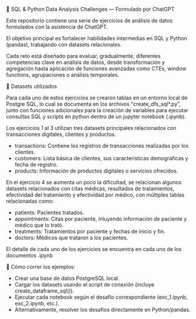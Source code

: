 🧠 SQL & Python Data Analysis Challenges — Formulado por ChatGPT

Este repositorio contiene una serie de ejercicios de análisis de datos formulados con la asistencia de ChatGPT. 

El objetivo principal es fortalecer habilidades intermedias en SQL y Python (pandas), trabajando con datasets relacionales.

Cada reto está diseñado para evaluar, gradualmente, diferentes competencias clave en análisis de datos, desde transformación y agregación hasta aplicación de funciones avanzadas como CTEs, window functions, agrupaciones o análisis temporales.

📁 Datasets utilizados

Para cada uno de estos ejercicios se crearon tablas en un entorno local de Postgre SQL, lo cual se documenta en los archivos "create_dfs_sql*.py", junto con funciones adicionales para la creación de variables para ejecutar consultas SQL y scripts en python dentro de un jupyter notebook (.ipynb).

Los ejercicios 1 al 3 utilizan tres datasets principales relacionados con transacciones digitales, clientes y productos.

- transactions: Contiene los registros de transacciones realizadas por los clientes.
- customers: Lista básica de clientes, sus características demográficas y fecha de registro.
- products: Información de productos digitales o servicios ofrecidos.

En el ejercicio 4 se aumenta un poco la dificultad, se relacionan algunos datasets relacionados con citas médicas, resultados de tratamientos, efectividad del tratamiento y efectividad por médico, con múltiples tablas relacionadas como:
- patients: Pacientes tratados.
- appointments: Citas por paciente, inluyendo información de paciente y médico que lo trató.
- treatments: Tratamientos por paciente y fechas de inicio y fin.
- doctors: Médicos que trataron a los pacientes.

El detalle de cada uno de los ejercicios se encuentra en cada uno de los documentos .ipynb

🚀 Cómo correr los ejemplos:
- Crear una base de datos PostgreSQL local.
- Cargar los datasets usando el script de conexión (incluye create_dataframe_sql()).
- Ejecutar cada notebook según el desafío correspondiente (exc_1.ipynb, exc_2.ipynb, etc.).
- Alternativamente, resolver los desafíos directamente en Python/pandas.
